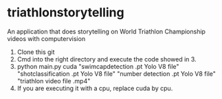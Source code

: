 # triathlonstorytelling
An application that does storytelling on World Triathlon Championship videos with computervision

1. Clone this git  
2. Cmd into the right directory and execute the code showed in 3.
3. python main.py cuda "swimcapdetection .pt Yolo V8 file" "shotclassification .pt Yolo V8 file" "number detection .pt Yolo V8 file" "triathlon video file .mp4"
4. If you are executing it with a cpu, replace cuda by cpu. 
